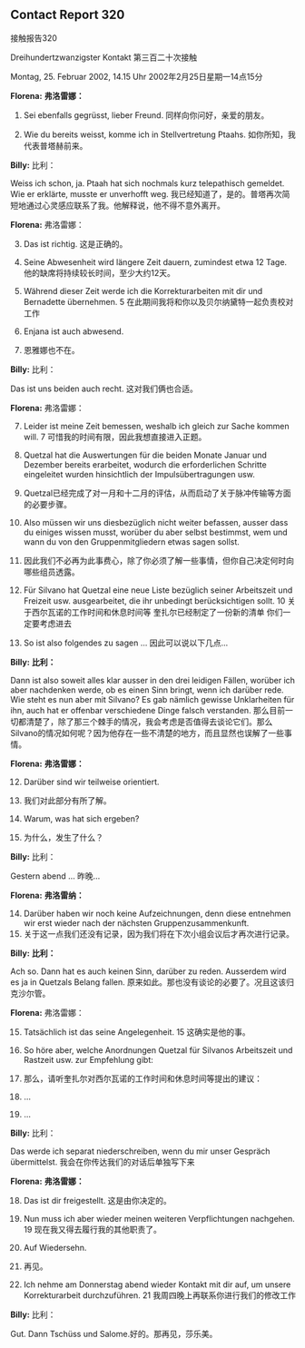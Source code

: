 ## Contact Report 320
接触报告320

Dreihundertzwanzigster Kontakt
第三百二十次接触

Montag, 25. Februar 2002, 14.15 Uhr
2002年2月25日星期一14点15分

**Florena:**
**弗洛雷娜：**

1. Sei ebenfalls gegrüsst, lieber Freund.
同样向你问好，亲爱的朋友。

2. Wie du bereits weisst, komme ich in Stellvertretung Ptaahs.
如你所知，我代表普塔赫前来。

**Billy:**
比利：

Weiss ich schon, ja. Ptaah hat sich nochmals kurz telepathisch gemeldet. Wie er erklärte, musste er unverhofft weg.
我已经知道了，是的。普塔再次简短地通过心灵感应联系了我。他解释说，他不得不意外离开。

**Florena:**
弗洛雷娜：

3. Das ist richtig.
这是正确的。

4. Seine Abwesenheit wird längere Zeit dauern, zumindest etwa 12 Tage.
他的缺席将持续较长时间，至少大约12天。

5. Während dieser Zeit werde ich die Korrekturarbeiten mit dir und Bernadette übernehmen.
5 在此期间我将和你以及贝尔纳黛特一起负责校对工作

6. Enjana ist auch abwesend.
6. 恩雅娜也不在。

**Billy:**
比利：

Das ist uns beiden auch recht.
这对我们俩也合适。

**Florena:**
弗洛雷娜：

7. Leider ist meine Zeit bemessen, weshalb ich gleich zur Sache kommen will.
7 可惜我的时间有限，因此我想直接进入正题。

8. Quetzal hat die Auswertungen für die beiden Monate Januar und Dezember bereits erarbeitet, wodurch die erforderlichen Schritte eingeleitet wurden hinsichtlich der Impulsübertragungen usw.
8. Quetzal已经完成了对一月和十二月的评估，从而启动了关于脉冲传输等方面的必要步骤。

9. Also müssen wir uns diesbezüglich nicht weiter befassen, ausser dass du einiges wissen musst, worüber du aber selbst bestimmst, wem und wann du von den Gruppenmitgliedern etwas sagen sollst.
9. 因此我们不必再为此事费心，除了你必须了解一些事情，但你自己决定何时向哪些组员透露。

10. Für Silvano hat Quetzal eine neue Liste bezüglich seiner Arbeitszeit und Freizeit usw. ausgearbeitet, die ihr unbedingt berücksichtigen sollt.
10 关于西尔瓦诺的工作时间和休息时间等 奎扎尔已经制定了一份新的清单 你们一定要考虑进去

11. So ist also folgendes zu sagen …
因此可以说以下几点…

**Billy:**
**比利：**

Dann ist also soweit alles klar ausser in den drei leidigen Fällen, worüber ich aber nachdenken werde, ob es einen Sinn bringt, wenn ich darüber rede. Wie steht es nun aber mit Silvano? Es gab nämlich gewisse Unklarheiten für ihn, auch hat er offenbar verschiedene Dinge falsch verstanden.
那么目前一切都清楚了，除了那三个棘手的情况，我会考虑是否值得去谈论它们。那么Silvano的情况如何呢？因为他存在一些不清楚的地方，而且显然也误解了一些事情。

**Florena:**
**弗洛雷娜：**

12. Darüber sind wir teilweise orientiert.
12. 我们对此部分有所了解。

13. Warum, was hat sich ergeben?
13. 为什么，发生了什么？

**Billy:**
比利：

Gestern abend …
昨晚…

**Florena:**
**弗洛雷纳：**

14. Darüber haben wir noch keine Aufzeichnungen, denn diese entnehmen wir erst wieder nach der nächsten Gruppenzusammenkunft.
14. 关于这一点我们还没有记录，因为我们将在下次小组会议后才再次进行记录。

**Billy:**
**比利：**

Ach so. Dann hat es auch keinen Sinn, darüber zu reden. Ausserdem wird es ja in Quetzals Belang fallen.
原来如此。那也没有谈论的必要了。况且这该归克沙尔管。

**Florena:**
弗洛雷娜：

15. Tatsächlich ist das seine Angelegenheit.
15 这确实是他的事。

16. So höre aber, welche Anordnungen Quetzal für Silvanos Arbeitszeit und Rastzeit usw. zur Empfehlung gibt:
16. 那么，请听奎扎尔对西尔瓦诺的工作时间和休息时间等提出的建议：

17. …
17. ...

**Billy:**
比利：

Das werde ich separat niederschreiben, wenn du mir unser Gespräch übermittelst.
我会在你传达我们的对话后单独写下来

**Florena:**
**弗洛雷娜：**

18. Das ist dir freigestellt.
这是由你决定的。

19. Nun muss ich aber wieder meinen weiteren Verpflichtungen nachgehen.
19 现在我又得去履行我的其他职责了。

20. Auf Wiedersehn.
20. 再见。

21. Ich nehme am Donnerstag abend wieder Kontakt mit dir auf, um unsere Korrekturarbeit durchzuführen.
21 我周四晚上再联系你进行我们的修改工作

**Billy:**
比利：

Gut. Dann Tschüss und Salome.好的。那再见，莎乐美。


